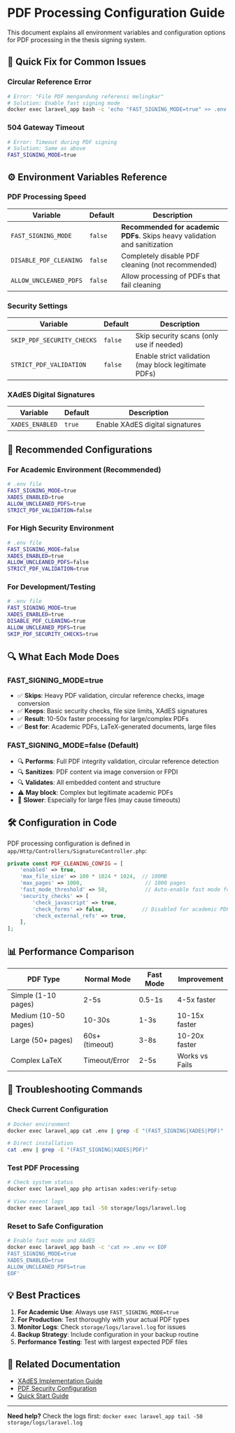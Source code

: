 # PDF Processing Configuration Guide

This document explains all environment variables and configuration options for PDF processing in the thesis signing system.

## 🚀 Quick Fix for Common Issues

### Circular Reference Error
```bash
# Error: "File PDF mengandung referensi melingkar"
# Solution: Enable fast signing mode
docker exec laravel_app bash -c 'echo "FAST_SIGNING_MODE=true" >> .env'
```

### 504 Gateway Timeout
```bash
# Error: Timeout during PDF signing
# Solution: Same as above
FAST_SIGNING_MODE=true
```

## ⚙️ Environment Variables Reference

### PDF Processing Speed

| Variable | Default | Description |
|----------|---------|-------------|
| `FAST_SIGNING_MODE` | `false` | **Recommended for academic PDFs**. Skips heavy validation and sanitization |
| `DISABLE_PDF_CLEANING` | `false` | Completely disable PDF cleaning (not recommended) |
| `ALLOW_UNCLEANED_PDFS` | `false` | Allow processing of PDFs that fail cleaning |

### Security Settings

| Variable | Default | Description |
|----------|---------|-------------|
| `SKIP_PDF_SECURITY_CHECKS` | `false` | Skip security scans (only use if needed) |
| `STRICT_PDF_VALIDATION` | `false` | Enable strict validation (may block legitimate PDFs) |

### XAdES Digital Signatures

| Variable | Default | Description |
|----------|---------|-------------|
| `XADES_ENABLED` | `true` | Enable XAdES digital signatures |

## 🎯 Recommended Configurations

### For Academic Environment (Recommended)
```bash
# .env file
FAST_SIGNING_MODE=true
XADES_ENABLED=true
ALLOW_UNCLEANED_PDFS=true
STRICT_PDF_VALIDATION=false
```

### For High Security Environment
```bash
# .env file  
FAST_SIGNING_MODE=false
XADES_ENABLED=true
ALLOW_UNCLEANED_PDFS=false
STRICT_PDF_VALIDATION=true
```

### For Development/Testing
```bash
# .env file
FAST_SIGNING_MODE=true
XADES_ENABLED=true
DISABLE_PDF_CLEANING=true
ALLOW_UNCLEANED_PDFS=true
SKIP_PDF_SECURITY_CHECKS=true
```

## 🔍 What Each Mode Does

### FAST_SIGNING_MODE=true
- ✅ **Skips**: Heavy PDF validation, circular reference checks, image conversion
- ✅ **Keeps**: Basic security checks, file size limits, XAdES signatures
- ✅ **Result**: 10-50x faster processing for large/complex PDFs
- ✅ **Best for**: Academic PDFs, LaTeX-generated documents, large files

### FAST_SIGNING_MODE=false (Default)
- 🔍 **Performs**: Full PDF integrity validation, circular reference detection
- 🔍 **Sanitizes**: PDF content via image conversion or FPDI
- 🔍 **Validates**: All embedded content and structure
- ⚠️ **May block**: Complex but legitimate academic PDFs
- 🐌 **Slower**: Especially for large files (may cause timeouts)

## 🛠️ Configuration in Code

PDF processing configuration is defined in `app/Http/Controllers/SignatureController.php`:

```php
private const PDF_CLEANING_CONFIG = [
    'enabled' => true,
    'max_file_size' => 100 * 1024 * 1024,  // 100MB
    'max_pages' => 1000,                    // 1000 pages  
    'fast_mode_threshold' => 50,            // Auto-enable fast mode for >50 pages
    'security_checks' => [
        'check_javascript' => true,
        'check_forms' => false,            // Disabled for academic PDFs
        'check_external_refs' => true,
    ],
];
```

## 📊 Performance Comparison

| PDF Type | Normal Mode | Fast Mode | Improvement |
|----------|-------------|-----------|-------------|
| Simple (1-10 pages) | 2-5s | 0.5-1s | 4-5x faster |
| Medium (10-50 pages) | 10-30s | 1-3s | 10-15x faster |
| Large (50+ pages) | 60s+ (timeout) | 3-8s | 10-20x faster |
| Complex LaTeX | Timeout/Error | 2-5s | Works vs Fails |

## 🚨 Troubleshooting Commands

### Check Current Configuration
```bash
# Docker environment
docker exec laravel_app cat .env | grep -E "(FAST_SIGNING|XADES|PDF)"

# Direct installation
cat .env | grep -E "(FAST_SIGNING|XADES|PDF)"
```

### Test PDF Processing
```bash
# Check system status
docker exec laravel_app php artisan xades:verify-setup

# View recent logs
docker exec laravel_app tail -50 storage/logs/laravel.log
```

### Reset to Safe Configuration
```bash
# Enable fast mode and XAdES
docker exec laravel_app bash -c 'cat >> .env << EOF
FAST_SIGNING_MODE=true
XADES_ENABLED=true
ALLOW_UNCLEANED_PDFS=true
EOF'
```

## 💡 Best Practices

1. **For Academic Use**: Always use `FAST_SIGNING_MODE=true`
2. **For Production**: Test thoroughly with your actual PDF types
3. **Monitor Logs**: Check `storage/logs/laravel.log` for issues
4. **Backup Strategy**: Include configuration in your backup routine
5. **Performance Testing**: Test with largest expected PDF files

## 🔗 Related Documentation

- [XAdES Implementation Guide](XADES_IMPLEMENTATION.md)
- [PDF Security Configuration](PDF_SECURITY_CONFIG.md)
- [Quick Start Guide](../XADES_QUICK_START.md)

---

**Need help?** Check the logs first: `docker exec laravel_app tail -50 storage/logs/laravel.log` 
